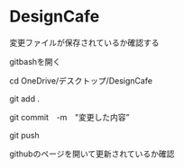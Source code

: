 # DesignCafe
変更ファイルが保存されているか確認する

gitbashを開く

cd OneDrive/デスクトップ/DesignCafe

git add .

git commit　-m　"変更した内容”


git push

githubのページを開いて更新されているか確認
